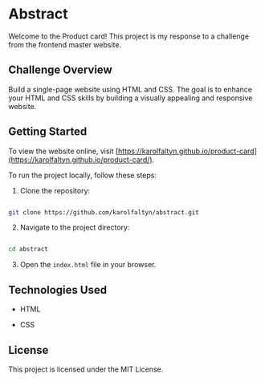 # Abstract

Welcome to the Product card! This project is my response to a challenge from the frontend master website.

## Challenge Overview

Build a single-page website using HTML and CSS. The goal is to enhance your HTML and CSS skills by building a visually appealing and responsive website.

## Getting Started

To view the website online, visit [https://karolfaltyn.github.io/product-card](https://karolfaltyn.github.io/product-card/).

To run the project locally, follow these steps:

1. Clone the repository:

```bash

git clone https://github.com/karolfaltyn/abstract.git

```

2. Navigate to the project directory:

```bash

cd abstract

```

3. Open the `index.html` file in your browser.

## Technologies Used

- HTML

- CSS

## License

This project is licensed under the MIT License.
